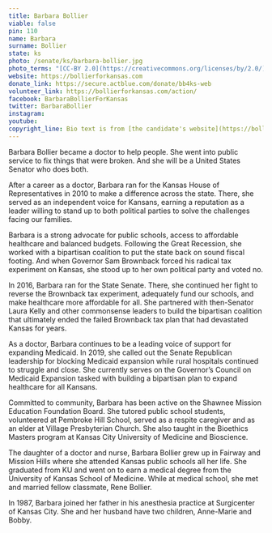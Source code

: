 ```yaml
---
title: Barbara Bollier
viable: false
pin: 110
name: Barbara
surname: Bollier
state: ks
photo: /senate/ks/barbara-bollier.jpg
photo_terms: "[CC-BY 2.0](https://creativecommons.org/licenses/by/2.0/) [photo](https://www.flickr.com/photos/189106528@N07/50087964598/) by [Barbara Bollier](https://www.flickr.com/photos/189106528@N07/)."
website: https://bollierforkansas.com
donate_link: https://secure.actblue.com/donate/bb4ks-web
volunteer_link: https://bollierforkansas.com/action/
facebook: BarbaraBollierForKansas
twitter: BarbaraBollier
instagram: 
youtube: 
copyright_line: Bio text is from [the candidate's website](https://bollierforkansas.com/about/) and may be &copy; Bollier for Kansas
---
```

Barbara Bollier became a doctor to help people. She went into public service to fix things that were broken. And she will be a United States Senator who does both.

After a career as a doctor, Barbara ran for the Kansas House of Representatives in 2010 to make a difference across the state. There, she served as an independent voice for Kansans, earning a reputation as a leader willing to stand up to both political parties to solve the challenges facing our families.

Barbara is a strong advocate for public schools, access to affordable healthcare and balanced budgets. Following the Great Recession, she worked with a bipartisan coalition to put the state back on sound fiscal footing. And when Governor Sam Brownback forced his radical tax experiment on Kansas, she stood up to her own political party and voted no.

In 2016, Barbara ran for the State Senate. There, she continued her fight to reverse the Brownback tax experiment, adequately fund our schools, and make healthcare more affordable for all. She partnered with then-Senator Laura Kelly and other commonsense leaders to build the bipartisan coalition that ultimately ended the failed Brownback tax plan that had devastated Kansas for years.

As a doctor, Barbara continues to be a leading voice of support for expanding Medicaid. In 2019, she called out the Senate Republican leadership for blocking Medicaid expansion while rural hospitals continued to struggle and close. She currently serves on the Governor’s Council on Medicaid Expansion tasked with building a bipartisan plan to expand healthcare for all Kansans.

Committed to community, Barbara has been active on the Shawnee Mission Education Foundation Board. She tutored public school students, volunteered at Pembroke Hill School, served as a respite caregiver and as an elder at Village Presbyterian Church. She also taught in the Bioethics Masters program at Kansas City University of Medicine and Bioscience.

The daughter of a doctor and nurse, Barbara Bollier grew up in Fairway and Mission Hills where she attended Kansas public schools all her life. She graduated from KU and went on to earn a medical degree from the University of Kansas School of Medicine. While at medical school, she met and married fellow classmate, Rene Bollier.

In 1987, Barbara joined her father in his anesthesia practice at Surgicenter of Kansas City. She and her husband have two children, Anne-Marie and Bobby.
